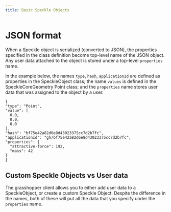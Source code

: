 ```yaml
---
title: Basic Speckle Objects
---
```


# JSON format

  When a Speckle object is serialized (converted to JSON), the properties specified in the class definition become top-level name of the JSON object. Any user data attached to the object is stored under a top-level `properties` name.

  In the example below, the names `type`, `hash`, `applicationId` are defined as properties in the SpeckleObject class; the name `values` is defined in the SpeckleCoreGeometry Point class; and the `properties` name stores user data that was assigned to the object by a user.

  ```
  {
  "type": "Point",
  "value": [
    0.0,
    0.0,
    0.0
  ],
  "hash": "bf75e42a82d6e8d43023375cc7d2b7fc",
  "applicationId": "gh/bf75e42a82d6e8d43023375cc7d2b7fc",
  "properties": {
    "attractive-force": 192,
    "mass": 42
  }
}
```
## Custom Speckle Objects vs User data

The grasshopper client allows you to either add user data to a SpeckleObject, or create a custom Speckle Object. Despite the difference in the names, both of these will put all the data that you specify under the  `properties` name.